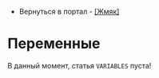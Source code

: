 - Вернуться в портал - [[Жмяк]](https://tixland.github.io)

# Переменные
В данный момент, статья `VARIABLES` пуста!
